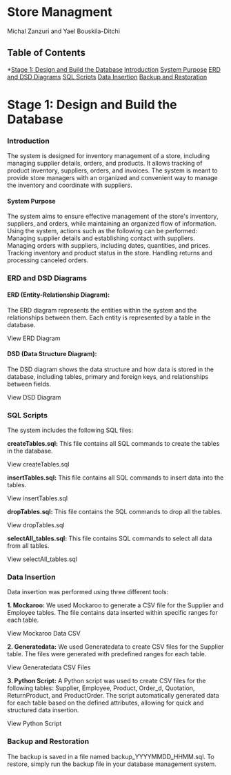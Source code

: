 # Store Managment
Michal Zanzuri and Yael Bouskila-Ditchi
## Table of Contents
*[Stage 1: Design and Build the Database](#stage-1:-design-and-build-the-database)
[Introduction](#introduction)
[System Purpose](#System-Purpose)
[ERD and DSD Diagrams](#ERD-and-DSD-Diagrams)
[SQL Scripts](#SQL-Scripts)
[Data Insertion](#Data-Insertion)
[Backup and Restoration](#Backup-and-Restoration)


# Stage 1: Design and Build the Database

### Introduction
The system is designed for inventory management of a store, including managing supplier details, orders, and products. It allows tracking of product inventory, suppliers, orders, and invoices. The system is meant to provide store managers with an organized and convenient way to manage the inventory and coordinate with suppliers.

#### System Purpose
The system aims to ensure effective management of the store's inventory, suppliers, and orders, while maintaining an organized flow of information. Using the system, actions such as the following can be performed:
Managing supplier details and establishing contact with suppliers.
Managing orders with suppliers, including dates, quantities, and prices.
Tracking inventory and product status in the store.
Handling returns and processing canceled orders.

### ERD and DSD Diagrams
#### ERD (Entity-Relationship Diagram):
The ERD diagram represents the entities within the system and the relationships between them. Each entity is represented by a table in the database.

View ERD Diagram

#### DSD (Data Structure Diagram):
The DSD diagram shows the data structure and how data is stored in the database, including tables, primary and foreign keys, and relationships between fields.

View DSD Diagram

### SQL Scripts
The system includes the following SQL files:

**createTables.sql:** This file contains all SQL commands to create the tables in the database.

View createTables.sql

**insertTables.sql:** This file contains all SQL commands to insert data into the tables.

View insertTables.sql

**dropTables.sql:** This file contains the SQL commands to drop all the tables.

View dropTables.sql

**selectAll_tables.sql:** This file contains SQL commands to select all data from all tables.

View selectAll_tables.sql

### Data Insertion
Data insertion was performed using three different tools:

**1. Mockaroo:** We used Mockaroo to generate a CSV file for the Supplier and Employee tables. The file contains data inserted within specific ranges for each table.

View Mockaroo Data CSV

**2. Generatedata:** We used Generatedata to create CSV files for the Supplier table. The files were generated with predefined ranges for each table.

View Generatedata CSV Files

**3. Python Script:** A Python script was used to create CSV files for the following tables: Supplier, Employee, Product, Order_d, Quotation, ReturnProduct, and ProductOrder. The script automatically generated data for each table based on the defined attributes, allowing for quick and structured data insertion.

View Python Script

### Backup and Restoration
The backup is saved in a file named backup_YYYYMMDD_HHMM.sql. To restore, simply run the backup file in your database management system.
